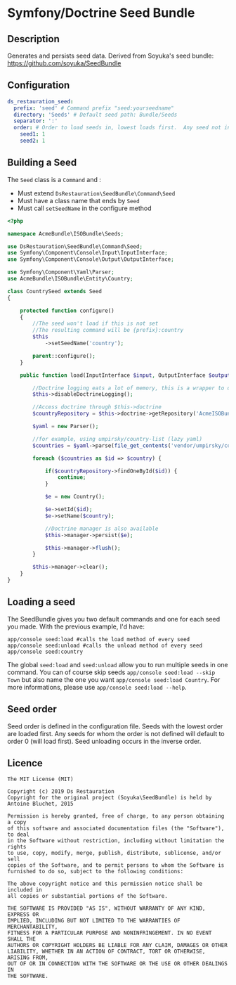 # Symfony/Doctrine Seed Bundle

## Description

Generates and persists seed data.
Derived from Soyuka's seed bundle: https://github.com/soyuka/SeedBundle

## Configuration

```yaml
ds_restauration_seed:
  prefix: 'seed' # Command prefix "seed:yourseedname"
  directory: 'Seeds' # Default seed path: Bundle/Seeds
  separator: ':'
  order: # Order to load seeds in, lowest loads first.  Any seed not in the list defaults to an order of 0
    seed1: 1
    seed2: 1
```

## Building a Seed

The `Seed` class is a `Command` and :

- Must extend `DsRestauration\SeedBundle\Command\Seed`
- Must have a class name that ends by `Seed`
- Must call `setSeedName` in the configure method

```php
<?php

namespace AcmeBundle\ISOBundle\Seeds;

use DsRestauration\SeedBundle\Command\Seed;
use Symfony\Component\Console\Input\InputInterface;
use Symfony\Component\Console\Output\OutputInterface;

use Symfony\Component\Yaml\Parser;
use AcmeBundle\ISOBundle\Entity\Country;

class CountrySeed extends Seed
{

    protected function configure()
    {
        //The seed won't load if this is not set
        //The resulting command will be {prefix}:country
        $this
            ->setSeedName('country');

        parent::configure();
    }

    public function load(InputInterface $input, OutputInterface $output){

        //Doctrine logging eats a lot of memory, this is a wrapper to disable logging
        $this->disableDoctrineLogging();

        //Access doctrine through $this->doctrine
        $countryRepository = $this->doctrine->getRepository('AcmeISOBundle:Country');

        $yaml = new Parser();

        //for example, using umpirsky/country-list (lazy yaml)
        $countries = $yaml->parse(file_get_contents('vendor/umpirsky/country-list/country/cldr/fr/country.yaml'));

        foreach ($countries as $id => $country) {

            if($countryRepository->findOneById($id)) {
                continue;
            }

            $e = new Country();

            $e->setId($id);
            $e->setName($country);

            //Doctrine manager is also available
            $this->manager->persist($e);

            $this->manager->flush();
        }

        $this->manager->clear();
    }
}
```

## Loading a seed

The SeedBundle gives you two default commands and one for each seed you made. With the previous example, I'd have:

```
app/console seed:load #calls the load method of every seed
app/console seed:unload #calls the unload method of every seed
app/console seed:country
```

The global `seed:load` and `seed:unload` allow you to run multiple seeds in one command. You can of course skip seeds `app/console seed:load --skip Town` but also name the one you want `app/console seed:load Country`. For more informations, please use `app/console seed:load --help`.

## Seed order

Seed order is defined in the configuration file.  Seeds with the lowest order are loaded first.  Any seeds for whom the order is not defined will default to order 0  (will load first).  Seed unloading occurs in the inverse order.

## Licence

```
The MIT License (MIT)

Copyright (c) 2019 Ds Restauration
Copyright for the original project (Soyuka\SeedBundle) is held by Antoine Bluchet, 2015

Permission is hereby granted, free of charge, to any person obtaining a copy
of this software and associated documentation files (the "Software"), to deal
in the Software without restriction, including without limitation the rights
to use, copy, modify, merge, publish, distribute, sublicense, and/or sell
copies of the Software, and to permit persons to whom the Software is
furnished to do so, subject to the following conditions:

The above copyright notice and this permission notice shall be included in
all copies or substantial portions of the Software.

THE SOFTWARE IS PROVIDED "AS IS", WITHOUT WARRANTY OF ANY KIND, EXPRESS OR
IMPLIED, INCLUDING BUT NOT LIMITED TO THE WARRANTIES OF MERCHANTABILITY,
FITNESS FOR A PARTICULAR PURPOSE AND NONINFRINGEMENT. IN NO EVENT SHALL THE
AUTHORS OR COPYRIGHT HOLDERS BE LIABLE FOR ANY CLAIM, DAMAGES OR OTHER
LIABILITY, WHETHER IN AN ACTION OF CONTRACT, TORT OR OTHERWISE, ARISING FROM,
OUT OF OR IN CONNECTION WITH THE SOFTWARE OR THE USE OR OTHER DEALINGS IN
THE SOFTWARE.
```

